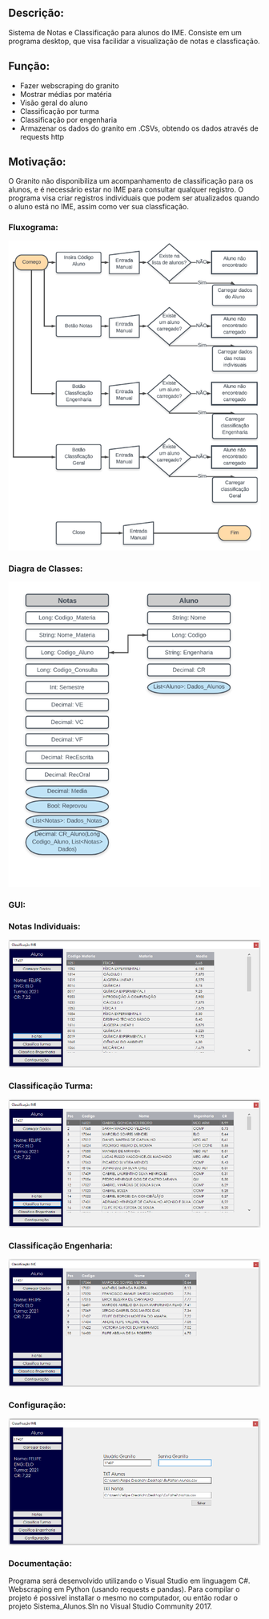 ## Descrição:
Sistema de Notas e Classificação para alunos do IME.
Consiste em um programa desktop, que visa facilidar a visualização de notas e classficação.

## Função:
 - Fazer webscraping do granito
 - Mostrar médias por matéria
 - Visão geral do aluno
 - Classificação por turma
 - Classificação por engenharia
 - Armazenar os dados do granito em .CSVs, obtendo os dados através de requests http

## Motivação:
O Granito não disponibiliza um acompanhamento de classificação para os alunos, e é necessário estar no IME para consultar qualquer registro.
O programa visa criar registros individuais que podem ser atualizados quando o aluno está no IME, assim como ver sua classficação.

### Fluxograma:
<p align="center">
<img src="Img/Fluxograma.PNG" >
</p>

### Diagra de Classes:
<p align="center">
<img src="Img/Classes.PNG" >
</p>

### GUI:

### Notas Individuais:
<p align="center">
<img src="Img/NotasIndividuais.PNG" >
</p>

### Classificação Turma:
<p align="center">
<img src="Img/ClassificaTurma.PNG" >
</p>

### Classificação Engenharia:
<p align="center">
<img src="Img/ClassificaEngenharia.PNG" >
</p>

### Configuração:
<p align="center">
<img src="Img/Configuracao.PNG" >
</p>

### Documentação:

Programa será desenvolvido utilizando o Visual Studio em linguagem C#. Webscraping em Python (usando requests e pandas).
Para compilar o projeto é possivel installar o mesmo no computador, ou então rodar o projeto Sistema_Alunos.Sln no Visual Studio Community 2017.
